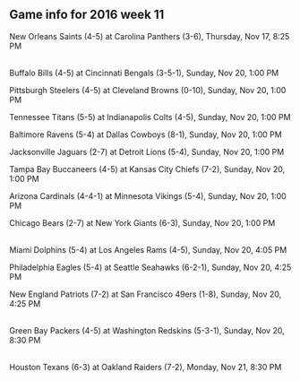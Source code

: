 ## Game info for 2016 week 11
New Orleans Saints (4-5) at Carolina Panthers (3-6), Thursday, Nov 17, 8:25 PM

<br/>Buffalo Bills (4-5) at Cincinnati Bengals (3-5-1), Sunday, Nov 20, 1:00 PM

Pittsburgh Steelers (4-5) at Cleveland Browns (0-10), Sunday, Nov 20, 1:00 PM

Tennessee Titans (5-5) at Indianapolis Colts (4-5), Sunday, Nov 20, 1:00 PM

Baltimore Ravens (5-4) at Dallas Cowboys (8-1), Sunday, Nov 20, 1:00 PM

Jacksonville Jaguars (2-7) at Detroit Lions (5-4), Sunday, Nov 20, 1:00 PM

Tampa Bay Buccaneers (4-5) at Kansas City Chiefs (7-2), Sunday, Nov 20, 1:00 PM

Arizona Cardinals (4-4-1) at Minnesota Vikings (5-4), Sunday, Nov 20, 1:00 PM

Chicago Bears (2-7) at New York Giants (6-3), Sunday, Nov 20, 1:00 PM

<br/>Miami Dolphins (5-4) at Los Angeles Rams (4-5), Sunday, Nov 20, 4:05 PM

Philadelphia Eagles (5-4) at Seattle Seahawks (6-2-1), Sunday, Nov 20, 4:25 PM

New England Patriots (7-2) at San Francisco 49ers (1-8), Sunday, Nov 20, 4:25 PM

<br/>Green Bay Packers (4-5) at Washington Redskins (5-3-1), Sunday, Nov 20, 8:30 PM

<br/>Houston Texans (6-3) at Oakland Raiders (7-2), Monday, Nov 21, 8:30 PM

